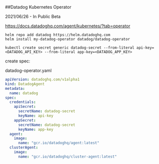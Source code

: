 ##Datadog Kubernetes Operator 

2021/06/26 - In Public Beta

https://docs.datadoghq.com/agent/kubernetes/?tab=operator



```shell
helm repo add datadog https://helm.datadoghq.com
helm install my-datadog-operator datadog/datadog-operator
```



```shell
kubectl create secret generic datadog-secret --from-literal api-key=<DATADOG_API_KEY> --from-literal app-key=<DATADOG_APP_KEY>
```



create spec:

datadog-operator.yaml

```yaml
apiVersion: datadoghq.com/v1alpha1
kind: DatadogAgent
metadata:
  name: datadog
spec:
  credentials:
    apiSecret:
      secretName: datadog-secret
      keyName: api-key
    appSecret:
      secretName: datadog-secret
      keyName: app-key
  agent:
    image:
      name: "gcr.io/datadoghq/agent:latest"
  clusterAgent:
    image:
      name: "gcr.io/datadoghq/cluster-agent:latest"
```


